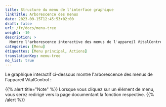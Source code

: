 ```yaml
---
title: Structure du menu de l'interface graphique
linkTitle: Arborescence des menus
date: 2023-09-15T12:45:53+02:00
draft: false
url: /fr/docs/menu-tree
weight: -10
description: >
  Montre l'arborescence interactive des menus de l'appareil VitalControl.
catégories: [Menu]
étiquettes: [Menu principal, Actions]
translationKey: menu-tree
no_list: true
---
```


Le graphique interactif ci-dessous montre l'arborescence des menus de l'appareil VitalControl :

{{% alert title="Note" %}}
Lorsque vous cliquez sur un élément de menu, vous serez redirigé vers la page documentant la fonction respective.
{{% /alert %}}

<object data="menu-tree.svg" type="image/svg+xml" width="1100" >
</object>
